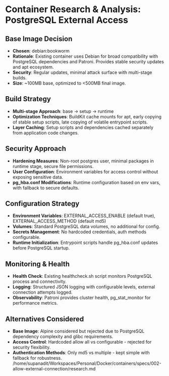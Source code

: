 # Container Research & Analysis: PostgreSQL External Access

## Base Image Decision
- **Chosen**: debian:bookworm
- **Rationale**: Existing container uses Debian for broad compatibility with PostgreSQL dependencies and Patroni. Provides stable security updates and apt ecosystem.
- **Security**: Regular updates, minimal attack surface with multi-stage builds.
- **Size**: ~100MB base, optimized to <500MB final image.

## Build Strategy
- **Multi-stage Approach**: base → setup → runtime
- **Optimization Techniques**: BuildKit cache mounts for apt, early copying of stable setup scripts, late copying of volatile entrypoint scripts.
- **Layer Caching**: Setup scripts and dependencies cached separately from application code changes.

## Security Approach
- **Hardening Measures**: Non-root postgres user, minimal packages in runtime stage, secure file permissions.
- **User Configuration**: Environment variables for access control without exposing sensitive data.
- **pg_hba.conf Modifications**: Runtime configuration based on env vars, with fallback to secure defaults.

## Configuration Strategy
- **Environment Variables**: EXTERNAL_ACCESS_ENABLE (default true), EXTERNAL_ACCESS_METHOD (default md5)
- **Volumes**: Standard PostgreSQL data volumes, no additional for config.
- **Secrets Management**: No hardcoded credentials, auth methods configurable.
- **Runtime Initialization**: Entrypoint scripts handle pg_hba.conf updates before PostgreSQL startup.

## Monitoring & Health
- **Health Check**: Existing healthcheck.sh script monitors PostgreSQL process and connectivity.
- **Logging**: Structured JSON logging with configurable levels, external connection attempts logged.
- **Observability**: Patroni provides cluster health, pg_stat_monitor for performance metrics.

## Alternatives Considered
- **Base Image**: Alpine considered but rejected due to PostgreSQL dependency complexity and glibc requirements.
- **Access Control**: Hardcoded allow all vs configurable - rejected for security flexibility.
- **Authentication Methods**: Only md5 vs multiple - kept simple with fallback for robustness.</content>
<parameter name="filePath">/home/supanadit/Workspaces/Personal/Docker/containers/specs/002-allow-external-connection/research.md